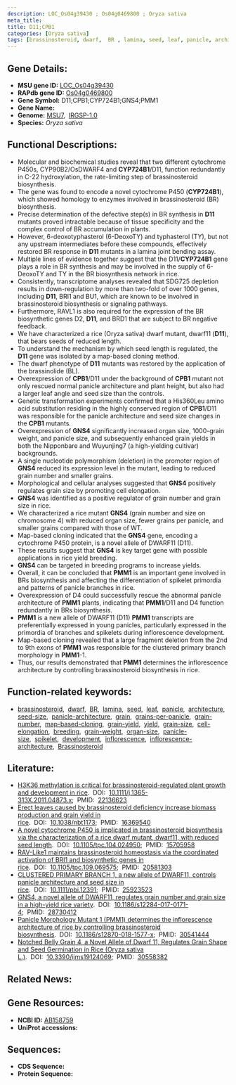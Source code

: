 ```yaml
---
description: LOC_Os04g39430 ; Os04g0469800 ; Oryza sativa
meta_title:
title: D11;CPB1
categories: [Oryza sativa]
tags: [brassinosteroid, dwarf,  BR , lamina, seed, leaf, panicle, architecture, seed size, panicle architecture, grain, grains per panicle, grain number, map-based cloning, grain yield, yield, grain size, cell elongation, breeding, grain weight, organ size, panicle size, spikelet, development, inflorescence, inflorescence architecture, Brassinosteroid]
---
```


## Gene Details:
- **MSU gene ID:** [LOC_Os04g39430](http://rice.uga.edu/cgi-bin/ORF_infopage.cgi?orf=LOC_Os04g39430)  
- **RAPdb gene ID:** [Os04g0469800](https://rapdb.dna.affrc.go.jp/locus/?name=Os04g0469800)  
- **Gene Symbol:** D11;CPB1;CYP724B1;GNS4;PMM1
- **Gene Name:**
- **Genome:**  [MSU7](http://rice.uga.edu/),&nbsp;&nbsp;[IRGSP-1.0](https://rapdb.dna.affrc.go.jp/download/irgsp1.html)
- **Species:** *Oryza sativa*

## Functional Descriptions:
   - Molecular and biochemical studies reveal that two different cytochrome P450s, CYP90B2/OsDWARF4 and **CYP724B1**/D11, function redundantly in C-22 hydroxylation, the rate-limiting step of brassinosteroid biosynthesis.
   - The gene was found to encode a novel cytochrome P450 (**CYP724B1**), which showed homology to enzymes involved in brassinosteroid (BR) biosynthesis.
   - Precise determination of the defective step(s) in BR synthesis in **D11** mutants proved intractable because of tissue specificity and the complex control of BR accumulation in plants.
   - However, 6-deoxotyphasterol (6-DeoxoTY) and typhasterol (TY), but not any upstream intermediates before these compounds, effectively restored BR response in **D11** mutants in a lamina joint bending assay.
   - Multiple lines of evidence together suggest that the D11/**CYP724B1** gene plays a role in BR synthesis and may be involved in the supply of 6-DeoxoTY and TY in the BR biosynthesis network in rice.
   - Consistently, transcriptome analyses revealed that SDG725 depletion results in down-regulation by more than two-fold of over 1000 genes, including **D11**, BRI1 and BU1, which are known to be involved in brassinosteroid biosynthesis or signaling pathways.
   - Furthermore, RAVL1 is also required for the expression of the BR biosynthetic genes D2, **D11**, and BRD1 that are subject to BR negative feedback.
   - We have characterized a rice (Oryza sativa) dwarf mutant, dwarf11 (**D11**), that bears seeds of reduced length.
   - To understand the mechanism by which seed length is regulated, the **D11** gene was isolated by a map-based cloning method.
   - The dwarf phenotype of **D11** mutants was restored by the application of the brassinolide (BL).
   - Overexpression of **CPB1**/D11 under the background of **CPB1** mutant not only rescued normal panicle architecture and plant height, but also had a larger leaf angle and seed size than the controls.
   - Genetic transformation experiments confirmed that a His360Leu amino acid substitution residing in the highly conserved region of **CPB1**/D11 was responsible for the panicle architecture and seed size changes in the **CPB1** mutants.
   - Overexpression of **GNS4** significantly increased organ size, 1000-grain weight, and panicle size, and subsequently enhanced grain yields in both the Nipponbare and Wuyunjing7 (a high-yielding cultivar) backgrounds.
   - A single nucleotide polymorphism (deletion) in the promoter region of **GNS4** reduced its expression level in the mutant, leading to reduced grain number and smaller grains.
   - Morphological and cellular analyses suggested that **GNS4** positively regulates grain size by promoting cell elongation.
   - **GNS4** was identified as a positive regulator of grain number and grain size in rice.
   - We characterized a rice mutant **GNS4** (grain number and size on chromosome 4) with reduced organ size, fewer grains per panicle, and smaller grains compared with those of WT.
   - Map-based cloning indicated that the **GNS4** gene, encoding a cytochrome P450 protein, is a novel allele of DWARF11 (D11).
   - These results suggest that **GNS4** is key target gene with possible applications in rice yield breeding.
   - **GNS4** can be targeted in breeding programs to increase yields.
   - Overall, it can be concluded that **PMM1** is an important gene involved in BRs biosynthesis and affecting the differentiation of spikelet primordia and patterns of panicle branches in rice.
   - Overexpression of D4 could successfully rescue the abnormal panicle architecture of **PMM1** plants, indicating that **PMM1**/D11 and D4 function redundantly in BRs biosynthesis.
   - **PMM1** is a new allele of DWARF11 (D11) **PMM1** transcripts are preferentially expressed in young panicles, particularly expressed in the primordia of branches and spikelets during inflorescence development.
   - Map-based cloning revealed that a large fragment deletion from the 2nd to 9th exons of **PMM1** was responsible for the clustered primary branch morphology in **PMM1**-1.
   - Thus, our results demonstrated that **PMM1** determines the inflorescence architecture by controlling brassinosteroid biosynthesis in rice.

## Function-related keywords:
   - [brassinosteroid](/tags/brassinosteroid/),&nbsp;&nbsp;[dwarf](/tags/dwarf/),&nbsp;&nbsp;[BR](/tags/BR/),&nbsp;&nbsp;[lamina](/tags/lamina/),&nbsp;&nbsp;[seed](/tags/seed/),&nbsp;&nbsp;[leaf](/tags/leaf/),&nbsp;&nbsp;[panicle](/tags/panicle/),&nbsp;&nbsp;[architecture](/tags/architecture/),&nbsp;&nbsp;[seed-size](/tags/seed-size/),&nbsp;&nbsp;[panicle-architecture](/tags/panicle-architecture/),&nbsp;&nbsp;[grain](/tags/grain/),&nbsp;&nbsp;[grains-per-panicle](/tags/grains-per-panicle/),&nbsp;&nbsp;[grain-number](/tags/grain-number/),&nbsp;&nbsp;[map-based-cloning](/tags/map-based-cloning/),&nbsp;&nbsp;[grain-yield](/tags/grain-yield/),&nbsp;&nbsp;[yield](/tags/yield/),&nbsp;&nbsp;[grain-size](/tags/grain-size/),&nbsp;&nbsp;[cell-elongation](/tags/cell-elongation/),&nbsp;&nbsp;[breeding](/tags/breeding/),&nbsp;&nbsp;[grain-weight](/tags/grain-weight/),&nbsp;&nbsp;[organ-size](/tags/organ-size/),&nbsp;&nbsp;[panicle-size](/tags/panicle-size/),&nbsp;&nbsp;[spikelet](/tags/spikelet/),&nbsp;&nbsp;[development](/tags/development/),&nbsp;&nbsp;[inflorescence](/tags/inflorescence/),&nbsp;&nbsp;[inflorescence-architecture](/tags/inflorescence-architecture/),&nbsp;&nbsp;[Brassinosteroid](/tags/Brassinosteroid/)

## Literature:
   - [H3K36 methylation is critical for brassinosteroid-regulated plant growth and development in rice](https://www.doi.org/10.1111/j.1365-313X.2011.04873.x).&nbsp;&nbsp;DOI:&nbsp;&nbsp;[10.1111/j.1365-313X.2011.04873.x](https://www.doi.org/10.1111/j.1365-313X.2011.04873.x);&nbsp;&nbsp;PMID:&nbsp;&nbsp;[22136623](https://pubmed.ncbi.nlm.nih.gov/22136623/)
   - [Erect leaves caused by brassinosteroid deficiency increase biomass production and grain yield in rice](https://www.doi.org/10.1038/nbt1173).&nbsp;&nbsp;DOI:&nbsp;&nbsp;[10.1038/nbt1173](https://www.doi.org/10.1038/nbt1173);&nbsp;&nbsp;PMID:&nbsp;&nbsp;[16369540](https://pubmed.ncbi.nlm.nih.gov/16369540/)
   - [A novel cytochrome P450 is implicated in brassinosteroid biosynthesis via the characterization of a rice dwarf mutant, dwarf11, with reduced seed length](https://www.doi.org/10.1105/tpc.104.024950).&nbsp;&nbsp;DOI:&nbsp;&nbsp;[10.1105/tpc.104.024950](https://www.doi.org/10.1105/tpc.104.024950);&nbsp;&nbsp;PMID:&nbsp;&nbsp;[15705958](https://pubmed.ncbi.nlm.nih.gov/15705958/)
   - [RAV-Like1 maintains brassinosteroid homeostasis via the coordinated activation of BRI1 and biosynthetic genes in rice](https://www.doi.org/10.1105/tpc.109.069575).&nbsp;&nbsp;DOI:&nbsp;&nbsp;[10.1105/tpc.109.069575](https://www.doi.org/10.1105/tpc.109.069575);&nbsp;&nbsp;PMID:&nbsp;&nbsp;[20581303](https://pubmed.ncbi.nlm.nih.gov/20581303/)
   - [CLUSTERED PRIMARY BRANCH 1, a new allele of DWARF11, controls panicle architecture and seed size in rice](https://www.doi.org/10.1111/pbi.12391).&nbsp;&nbsp;DOI:&nbsp;&nbsp;[10.1111/pbi.12391](https://www.doi.org/10.1111/pbi.12391);&nbsp;&nbsp;PMID:&nbsp;&nbsp;[25923523](https://pubmed.ncbi.nlm.nih.gov/25923523/)
   - [GNS4, a novel allele of DWARF11, regulates grain number and grain size in a high-yield rice variety](https://www.doi.org/10.1186/s12284-017-0171-4).&nbsp;&nbsp;DOI:&nbsp;&nbsp;[10.1186/s12284-017-0171-4](https://www.doi.org/10.1186/s12284-017-0171-4);&nbsp;&nbsp;PMID:&nbsp;&nbsp;[28730412](https://pubmed.ncbi.nlm.nih.gov/28730412/)
   - [Panicle Morphology Mutant 1 (PMM1) determines the inflorescence architecture of rice by controlling brassinosteroid biosynthesis](https://www.doi.org/10.1186/s12870-018-1577-x).&nbsp;&nbsp;DOI:&nbsp;&nbsp;[10.1186/s12870-018-1577-x](https://www.doi.org/10.1186/s12870-018-1577-x);&nbsp;&nbsp;PMID:&nbsp;&nbsp;[30541444](https://pubmed.ncbi.nlm.nih.gov/30541444/)
   - [Notched Belly Grain 4, a Novel Allele of Dwarf 11, Regulates Grain Shape and Seed Germination in Rice (Oryza sativa L.)](https://www.doi.org/10.3390/ijms19124069).&nbsp;&nbsp;DOI:&nbsp;&nbsp;[10.3390/ijms19124069](https://www.doi.org/10.3390/ijms19124069);&nbsp;&nbsp;PMID:&nbsp;&nbsp;[30558382](https://pubmed.ncbi.nlm.nih.gov/30558382/)

## Related News:

## Gene Resources:
- **NCBI ID:**  [AB158759](http://www.ncbi.nlm.nih.gov/nuccore/AB158759)
- **UniProt accessions:** [](https://www.uniprot.org/uniprotkb//entry)

## Sequences:
- **CDS Sequence:**
- **Protein Sequence:**
